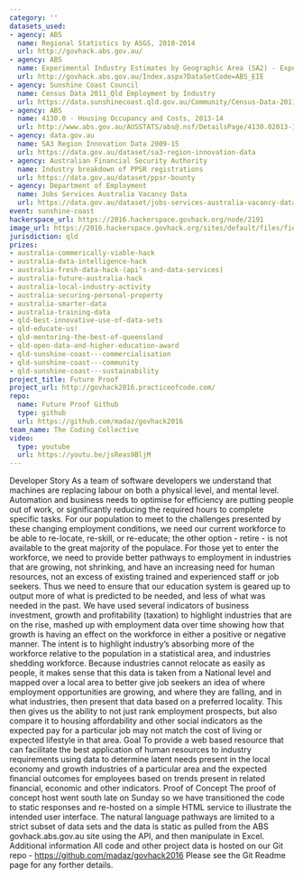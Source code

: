 ```yaml
---
category: ''
datasets_used:
- agency: ABS
  name: Regional Statistics by ASGS, 2010-2014
  url: http://govhack.abs.gov.au/
- agency: ABS
  name: Experimental Industry Estimates by Geographic Area (SA2) - Experimental data and should not be used for analytical, decision or policy making purposes.
  url: http://govhack.abs.gov.au/Index.aspx?DataSetCode=ABS_EIE
- agency: Sunshine Coast Council
  name: Census Data 2011_Qld Employment by Industry
  url: https://data.sunshinecoast.qld.gov.au/Community/Census-Data-2011_Qld-Employment-by-Industry/grkm-3d2g
- agency: ABS
  name: 4130.0 - Housing Occupancy and Costs, 2013-14
  url: http://www.abs.gov.au/AUSSTATS/abs@.nsf/DetailsPage/4130.02013-14?OpenDocument
- agency: data.gov.au
  name: SA3 Region Innovation Data 2009-15
  url: https://data.gov.au/dataset/sa3-region-innovation-data
- agency: Australian Financial Security Authority
  name: Industry breakdown of PPSR registrations
  url: https://data.gov.au/dataset/ppsr-bounty
- agency: Department of Employment
  name: Jobs Services Australia Vacancy Data
  url: https://data.gov.au/dataset/jobs-services-australia-vacancy-data
event: sunshine-coast
hackerspace_url: https://2016.hackerspace.govhack.org/node/2191
image_url: https://2016.hackerspace.govhack.org/sites/default/files/field/image/Future-Proof-Logo-inverted.png
jurisdiction: qld
prizes:
- australia-commerically-viable-hack
- australia-data-intelligence-hack
- australia-fresh-data-hack-(api’s-and-data-services)
- australia-future-australia-hack
- australia-local-industry-activity
- australia-securing-personal-property
- australia-smarter-data
- australia-training-data
- qld-best-innovative-use-of-data-sets
- qld-educate-us!
- qld-mentoring-the-best-of-queensland
- qld-open-data-and-higher-education-award
- qld-sunshine-coast---commercialisation
- qld-sunshine-coast---community
- qld-sunshine-coast---sustainability
project_title: Future Proof
project_url: http://govhack2016.practiceofcode.com/
repo:
  name: Future Proof Github
  type: github
  url: https://github.com/madaz/govhack2016
team_name: The Coding Collective
video:
  type: youtube
  url: https://youtu.be/jsReas9BljM
---
```


Developer Story
As a team of software developers we understand that machines are replacing labour on both a physical level, and mental level. Automation and business needs to optimise for efficiency are putting people out of work, or significantly reducing the required hours to complete specific tasks. For our population to meet to the challenges presented by these changing employment conditions, we need our current workforce to be able to re-locate, re-skill, or re-educate; the other option - retire - is not available to the great majority of the populace.
For those yet to enter the workforce, we need to provide better pathways to employment in industries that are growing, not shrinking, and have an increasing need for human resources, not an excess of existing trained and experienced staff or job seekers. Thus we need to ensure that our education system is geared up to output more of what is predicted to be needed, and less of what was needed in the past.
We have used several indicators of business investment, growth and profitability (taxation) to highlight industries that are on the rise, mashed up with employment data over time showing how that growth is having an effect on the workforce in either a positive or negative manner. The intent is to highlight industry’s absorbing more of the workforce relative to the population in a statistical area, and industries shedding workforce.
Because industries cannot relocate as easily as people, it makes sense that this data is taken from a National level and mapped over a local area to better give job seekers an idea of where employment opportunities are growing, and where they are falling, and in what industries, then present that data based on a preferred locality. This then gives us the ability to not just rank employment prospects, but also compare it to housing affordability and other social indicators as the expected pay for a particular job may not match the cost of living or expected lifestyle in that area.
Goal
To provide a web based resource that can facilitate the best application of human resources to industry requirements using data to determine latent needs present in the local economy and growth industries of a particular area and the expected financial outcomes for employees based on trends present in related financial, economic and other indicators.
Proof of Concept
The proof of concept host went south late on Sunday so we have transitioned the code to static responses and re-hosted on a simple HTML service to illustrate the intended user interface. The natural language pathways are limited to a strict subset of data sets and the data is static as pulled from the ABS govhack.abs.gov.au site using the API, and then manipulate in Excel.
Additional information
All code and other project data is hosted on our Git repo - https://github.com/madaz/govhack2016
Please see the Git Readme page for any forther details.